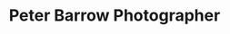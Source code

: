 ---
title: "Peter Barrow Photographer"
address: "Blackberry Lodge Sparrow rd Dunlavin Co. Wicklow Co. Wicklow"
tel: "(01)8829155"
county: "Wicklow"
category: "Marinas"
type: "Content"
lat: "53.0557"
lng: "-6.68864"
---